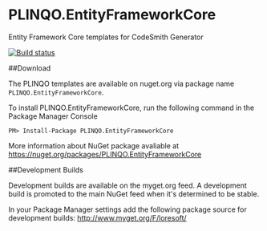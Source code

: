# PLINQO.EntityFrameworkCore

Entity Framework Core templates for CodeSmith Generator

[![Build status](https://ci.appveyor.com/api/projects/status/3ms4lgjmuokutiv0?svg=true)](https://ci.appveyor.com/project/LoreSoft/plinqo-entityframework-dbcontext)

##Download

The PLINQO templates are available on nuget.org via package name `PLINQO.EntityFrameworkCore`.

To install PLINQO.EntityFrameworkCore, run the following command in the Package Manager Console

    PM> Install-Package PLINQO.EntityFrameworkCore
    
More information about NuGet package avaliable at
https://nuget.org/packages/PLINQO.EntityFrameworkCore

##Development Builds

Development builds are available on the myget.org feed.  A development build is promoted to the main NuGet feed when it's determined to be stable. 

In your Package Manager settings add the following package source for development builds:
http://www.myget.org/F/loresoft/

